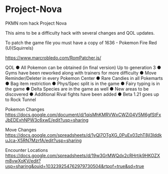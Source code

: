 # Project-Nova
PKMN rom hack Project Nova


This aims to be a difficulty hack with several changes and QOL updates. 

To patch the game file you must have a copy of 1636 - Pokemon Fire Red (U)(Squirrels)

https://www.marcrobledo.com/RomPatcher.js/

QOL
●  All Pokemon can be obtained (in final version) Up to generation 3
●  Gyms have been reworked along with trainers for more difficulty
● Move Reminder/Deleter in every Pokemon Center
● Rare Candies in all Pokemarts
●  Bag item restriction
●  Phys/Spec split is in the game
●  Fairy typing is in the game
●  Delta Species are in the game as well
● New areas to be discovered
●  Additional Rival fights have been added
● Beta 1.21 goes up to Rock Tunnel


Pokemon Changes
https://docs.google.com/document/d/1qisMhKMRVWxCWZi04V5M6gfStFxJbEDExhNPW3c6xwE/edit?usp=sharing

Move Changes
https://docs.google.com/spreadsheets/d/1yQl7OTgXG_0PuEx03zhT8jl3lddkuJca-X5RN7MzrfA/edit?usp=sharing

Encounter Locations
https://docs.google.com/spreadsheets/d/19w3GrMWQdx2cRHrtjk9HKOZXm8vwXoKV/edit?usp=sharing&ouid=103239254762979730504&rtpof=true&sd=true 
